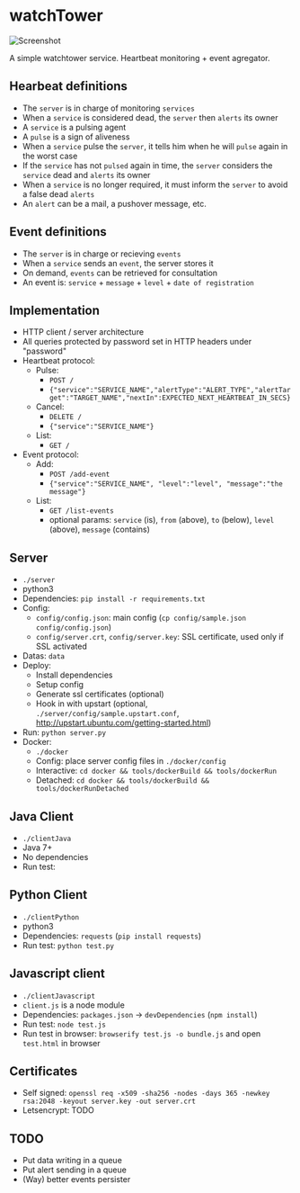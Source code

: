 watchTower
==========

![Screenshot](http://grabs.lucasmouilleron.com/Screen%20Shot%202018-08-13%20at%2009.32.57.png)

A simple watchtower service.
Heartbeat monitoring + event agregator.

Hearbeat definitions
--------------------
- The `server` is in charge of monitoring `services`
- When a `service` is considered dead, the `server` then `alerts` its owner
- A `service` is a pulsing agent
- A `pulse` is a sign of aliveness
- When a `service` pulse the `server`, it tells him when he will `pulse` again in the worst case
- If the `service` has not `pulsed` again in time, the `server` considers the `service` dead and `alerts` its owner
- When a `service` is no longer required, it must inform the `server` to avoid a false dead `alerts`
- An `alert` can be a mail, a pushover message, etc.

Event definitions
-----------------
- The `server` is in charge or recieving `events`
- When a `service` sends an `event`, the server stores it
- On demand, `events` can be retrieved for consultation
- An event is: `service` + `message` + `level` + `date of registration`

Implementation
--------------
- HTTP client / server architecture
- All queries protected by password set in HTTP headers under "password"
- Heartbeat protocol: 
    - Pulse: 
        - `POST /`
        - `{"service":"SERVICE_NAME","alertType":"ALERT_TYPE","alertTarget":"TARGET_NAME","nextIn":EXPECTED_NEXT_HEARTBEAT_IN_SECS}`
    - Cancel: 
        - `DELETE /`
        - `{"service":"SERVICE_NAME"}`
    - List: 
        - `GET /`
- Event protocol: 
    - Add:
        - `POST /add-event`
        - `{"service":"SERVICE_NAME", "level":"level", "message":"the message"}`
    - List: 
        - `GET /list-events`
        - optional params: `service` (is), `from` (above), `to` (below), `level` (above), `message` (contains)

Server
------
- `./server`
- python3
- Dependencies: `pip install -r requirements.txt`
- Config: 
    - `config/config.json`: main config (`cp config/sample.json config/config.json`)
    - `config/server.crt`, `config/server.key`: SSL certificate, used only if SSL activated
- Datas: `data`
- Deploy: 
    - Install dependencies
    - Setup config
    - Generate ssl certificates (optional)
    - Hook in with upstart (optional, `./server/config/sample.upstart.conf`, http://upstart.ubuntu.com/getting-started.html)
- Run: `python server.py`
- Docker: 
    - `./docker`
    - Config: place server config files in `./docker/config` 
    - Interactive: `cd docker && tools/dockerBuild && tools/dockerRun`
    - Detached: `cd docker && tools/dockerBuild && tools/dockerRunDetached`

Java Client
-----------
- `./clientJava`
- Java 7+
- No dependencies
- Run test: 

Python Client
-------------
- `./clientPython`
- python3
- Dependencies: `requests` (`pip install requests`)
- Run test: `python test.py`

Javascript client
-----------------
- `./clientJavascript`
- `client.js` is a node module
- Dependencies: `packages.json` -> `devDependencies` (`npm install`)
- Run test: `node test.js`
- Run test in browser: `browserify test.js -o bundle.js` and open `test.html` in browser

Certificates
------------
- Self signed: `openssl req -x509 -sha256 -nodes -days 365 -newkey rsa:2048 -keyout server.key -out server.crt`
- Letsencrypt: TODO
    
TODO
----
- Put data writing in a queue
- Put alert sending in a queue
- (Way) better events persister 